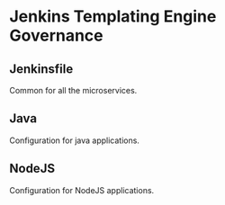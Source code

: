 # Jenkins Templating Engine Governance

## Jenkinsfile
Common for all the microservices.

## Java
Configuration for java applications.

## NodeJS
Configuration for NodeJS applications.
